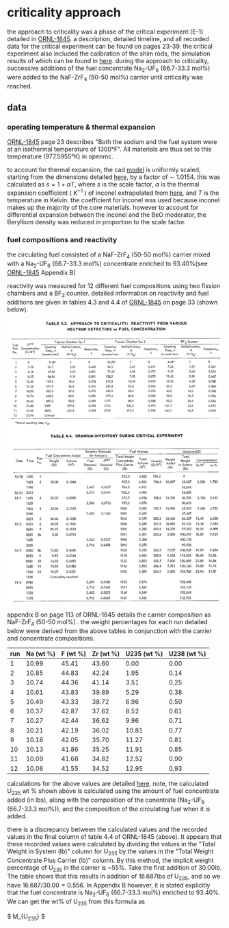 # criticality approach

the approach to criticality was a phase of the critical experiment (E-1) detailed in [ORNL-1845](https://github.com/openmsr/msr-archive/blob/master/docs/ORNL-1845.pdf). a description, detailed timeline, and all recorded data for the critical experiment can be found on pages 23-39. the critical experiment also included the calibration of the shim rods, the simulation results of which can be found in [here](./shim_rod_calibration.md). during the approach to criticality, successive additions of the fuel concentrate Na<sub>2</sub>-UF<sub>6</sub> (66.7-33.3 mol%) were added to the NaF-ZrF<sub>4</sub> (50-50 mol%) carrier until criticality was reached.

## data

### operating temperature & thermal expansion     

[ORNL-1845](https://github.com/openmsr/msr-archive/blob/master/docs/ORNL-1845.pdf) page 23 describes "Both the sodium and the fuel system were at an isothermal temperature of 1300&deg;F". All materials are thus set to this temperature (977.5955&deg;K) in openmc.

to account for thermal expansion, the cad [model](https://cad.onshape.com/documents/b83e5f739a4507bf06f2a2a9/w/9511a6ac44a9e4d439d86976/e/36d3d4af112bbf8cad7d521b?renderMode=0&uiState=62d907b3549a2247567bee8c) is uniformly scaled, starting from the dimensions detailed [here](../design/are.pdf), by a factor of $\sim$ 1.0154. this was calculated as $s= 1 + \alpha T$, where $s$ is the scale factor, $\alpha$ is the thermal expansion coefficient ( $K^{-1}$ ) of inconel extrapolated from [here](https://www.researchgate.net/publication/337709137_Thermophysical_properties_of_Inconel_718_alloy), and $T$ is the temperature in Kelvin. the coefficient for inconel was used because inconel makes up the majority of the core materials. however to account for differential expansion between the inconel and the BeO moderator, the Beryllium density was reduced in proportion to the scale factor.

### fuel compositions and reactivity

the circulating fuel consisted of a NaF-ZrF<sub>4</sub> (50-50 mol%) carrier mixed with a Na<sub>2</sub>-UF<sub>6</sub> (66.7-33.3 mol%) concentrate enriched to 93.40%(see [ORNL-1845](https://github.com/openmsr/msr-archive/blob/master/docs/ORNL-1845.pdf)  Appendix B) 


reactivity was measured for 12 different fuel compositions using two fission chambers and a BF$_3$ counter. detailed information on reactivity and fuel additions are given in tables 4.3 and 4.4 of [ORNL-1845](https://github.com/openmsr/msr-archive/blob/master/docs/ORNL-1845.pdf) on page 33 (shown below).

![](figures/ca.png)

appendix B on page 113 of ORNL-1845 details the carrier composition as NaF-ZrF<sub>4</sub> (50-50 mol%) . the weight percentages for each run detailed below were derived from the above tables in conjunction with the carrier and concentrate compositions.

| run | Na (wt %) | F (wt %) | Zr (wt %) | U235 (wt %) | U238 (wt %) |
|-----|-----------|----------|-----------|-------------|-------------|
|  1  |   10.99   |   45.41  |   43.60   |    0.00     |    0.00     |
|  2  |   10.85   |   44.83  |   42.24   |    1.95     |    0.14     |
|  3  |   10.74   |   44.36  |   41.14   |    3.51     |    0.25     |
|  4  |   10.61   |   43.83  |   39.89   |    5.29     |    0.38     |
|  5  |   10.49   |   43.33  |   38.72   |    6.96     |    0.50     |
|  6  |   10.37   |   42.87  |   37.62   |    8.52     |    0.61     |
|  7  |   10.27   |   42.44  |   36.62   |    9.96     |    0.71     |
|  8  |   10.21   |   42.19  |   36.02   |   10.81     |    0.77     |
|  9  |   10.18   |   42.05  |   35.70   |   11.27     |    0.81     |
| 10  |   10.13   |   41.86  |   35.25   |   11.91     |    0.85     |
| 11  |   10.09   |   41.68  |   34.82   |   12.52     |    0.90     |
| 12  |   10.06   |   41.55  |   34.52   |   12.95     |    0.93     |

calculations for the above values are detailed [here](https://docs.google.com/spreadsheets/d/1RVwap77GXaVlIsbrXgNQTB-KTa4BvGLSgHnxRFQPmuA/edit?usp=sharing). note, the calculated U<sub>235</sub> wt % shown above is calculated using the amount of fuel concentrate added (in lbs), along with the composition of the conentrate (Na<sub>2</sub>-UF<sub>6</sub> (66.7-33.3 mol%)), and the composition of the circulating fuel when it is added. 

there is a discrepancy between the calculated values and the recorded values in the final column of table 4.4 of ORNL-1845 (above). It appears that these recorded values were calculated by dividing the values in the "Total Weight in System (lb)" column for U<sub>235</sub> by the values in the "Total Weight Concentrate Plus Carrier (lb)" column. By this method, the implicit weight percentage of U<sub>235</sub> in the carrier is ~55%. Take the first addition of 30.00lb. The table shows that this results in addition of 16.687lbs of U<sub>235</sub>, and so we have $16.687/30.00 = 0.556$. In Appendix B however, it is stated explicitly that the fuel concentrate is Na<sub>2</sub>-UF<sub>6</sub> (66.7-33.3 mol%) enriched to 93.40%. We can get the wt% of U<sub>235</sub> from this formula as 

$ M_{U<sub>235</sub>} $
